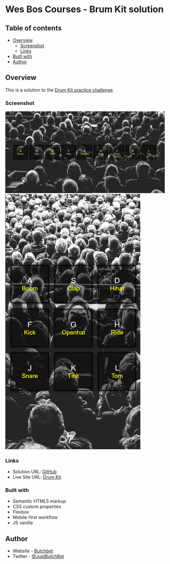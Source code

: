 # Wes Bos Courses - Brum Kit solution 

## Table of contents

- [Overview](#overview)
  - [Screenshot](#screenshot)
  - [Links](#links)
- [Built with](#built-with)
- [Author](#author)


## Overview
This is a solution to the [Drum Kit practice challenge](https://courses.wesbos.com/account/access/62f5161388db94aff3b2dab9/view/194130650).

### Screenshot
![Desktop](./images/desktop.png)
![Mobile](./images/mobile.png)

### Links
- Solution URL: [GitHub](https://github.com/ButchBet/JavaScript-Drum-Kit)
- Live Site URL: [Drum Kit](https://butchbet.github.io/JavaScript-Drum-Kit/)

### Built with
- Semantic HTML5 markup
- CSS custom properties
- Flexbox
- Mobile-first workflow
- JS vanilla

## Author
- Website - [Butchbet](none)
- Twitter - [@JustButchBet](https://twitter.com/JustButchBet)